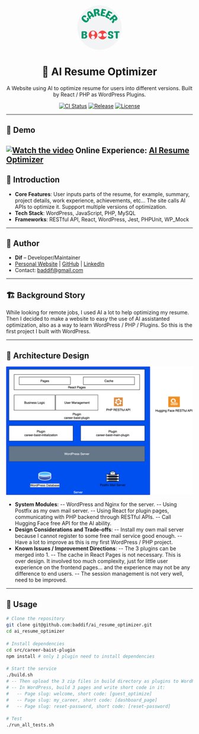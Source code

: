 <!-- Logo -->
<p align="center">
  <img src="docs/logo.png" alt="Project Logo" width="120" height="120" style="border-radius:50%;" />
</p>

<!-- Project Title -->
<h1 align="center">🚀 AI Resume Optimizer</h1>
<p align="center">
A Website using AI to optimize resume for users into different versions. Built by React / PHP as WordPress Plugins.
</p>

<!-- Badges (Optional) -->
<p align="center">
  <a href="https://github.com/baddif/ai_resume_optimizer/actions"><img src="https://img.shields.io/github/actions/workflow/status/baddif/ai_resume_optimizer/ci.yml?branch=main" alt="CI Status"></a>
  <a href="https://github.com/baddif/ai_resume_optimizer/releases"><img src="https://img.shields.io/github/v/release/baddif/ai_resume_optimizer" alt="Release"></a>
  <a href="https://github.com/baddif/ai_resume_optimizer/blob/main/LICENSE"><img src="https://img.shields.io/github/license/baddif/ai_resume_optimizer" alt="License"></a>
</p>


---

## 🎥 Demo

[![Watch the video](https://img.youtube.com/vi/v64nUr6e2OI/maxresdefault.jpg)](https://www.youtube.com/watch?v=v64nUr6e2OI)
**Online Experience**: [AI Resume Optimizer](https://career.nonpareil.me/)
---

## 📖 Introduction
- **Core Features**: User inputs parts of the resume, for example, summary, project details, work experience, achievements, etc... The site calls AI APIs to optimize it. Suppport multiple versions of optimization.
- **Tech Stack**: WordPress, JavaScript, PHP, MySQL
- **Frameworks**: RESTful API, React, WordPress, Jest, PHPUnit, WP_Mock

---

## 👤 Author
- **Dif** – Developer/Maintainer  
- [Personal Website](https://nonpareil.me) | [GitHub](https://github.com/baddif) | [LinkedIn](https://www.linkedin.com/in/yifudingsoftwarearchitect)  
- Contact: baddif@gmail.com  

---

## 🏗️ Background Story
While looking for remote jobs, I used AI a lot to help optimizing my resume.
Then I decided to make a website to easy the use of AI assistanted optimization, also as a way to learn WordPress / PHP / Plugins.
So this is the first project I built with WordPress.

---

## 🧩 Architecture Design
<p align="center">
  <img src="docs/architecture.svg" alt="Architecture Diagram" width="600"/>
</p>

- **System Modules**: 
  -- WordPress and Nginx for the server.
  -- Using Postfix as my own mail server.
  -- Using React for plugin pages, communicating with PHP backend through RESTful APIs.
  -- Call Hugging Face free API for the AI ability.
- **Design Considerations and Trade-offs**:
  -- Install my own mail server because I cannot register to some free mail service good enough.
  -- Have a lot to improve as this is my first WordPress / PHP project.
- **Known Issues / Improvement Directions**:
  -- The 3 plugins can be merged into 1.
  -- The cache in React Pages is not necessary. This is over design. It involved too much complexity, just for little user experience on the frontend pages... and the experience may not be any difference to end users.
  -- The session management is not very well, need to be improved.
---

## 📌 Usage
```bash
# Clone the repository
git clone git@github.com:baddif/ai_resume_optimizer.git
cd ai_resume_optimizer

# Install dependencies
cd src/career-baist-plugin
npm install # only 1 plugin need to install dependencies

# Start the service
./build.sh
# -- Then upload the 3 zip files in build directory as plugins to WordPress.
# -- In WordPress, build 3 pages and write short code in it:
#   -- Page slug: welcome, short code: [guest_optimize]
#   -- Page slug: my_career, short code: [dashboard_page]
#   -- Page slug: reset-password, short code: [reset-password]

# Test
./run_all_tests.sh